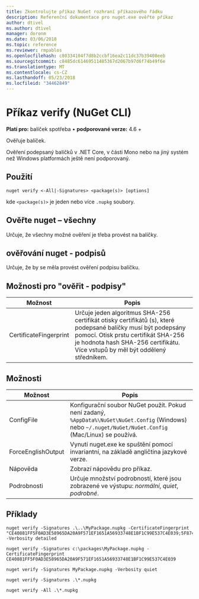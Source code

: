```yaml
---
title: Zkontrolujte příkaz NuGet rozhraní příkazového řádku
description: Referenční dokumentace pro nuget.exe ověřte příkaz
author: dtivel
ms.author: dtivel
manager: doronm
ms.date: 03/06/2018
ms.topic: reference
ms.reviewer: rmpablos
ms.openlocfilehash: c80334104f7d8b2ccbf16ea2c11dc37b39408eeb
ms.sourcegitcommit: c8485dc61469511485367d2067b97d6f74b49f6e
ms.translationtype: MT
ms.contentlocale: cs-CZ
ms.lasthandoff: 05/23/2018
ms.locfileid: "34462849"
---
```

# <a name="verify-command-nuget-cli"></a>Příkaz verify (NuGet CLI)

**Platí pro:** balíček spotřeba &bullet; **podporované verze:** 4.6 +

Ověřuje balíček.

Ověření podepsaný balíčků v .NET Core, v části Mono nebo na jiný systém než Windows platformách ještě není podporovaný.

## <a name="usage"></a>Použití

```cli
nuget verify <-All|-Signatures> <package(s)> [options]
```

kde `<package(s)>` je jeden nebo více `.nupkg` soubory.

## <a name="nuget-verify--all"></a>Ověřte nuget – všechny

Určuje, že všechny možné ověření je třeba provést na balíčky.

## <a name="nuget-verify--signatures"></a>ověřování nuget - podpisů

Určuje, že by se měla provést ověření podpisu balíčku.

## <a name="options-for-verify--signatures"></a>Možnosti pro "ověřit - podpisy"

| Možnost | Popis |
| --- | --- |
| CertificateFingerprint | Určuje jeden algoritmus SHA-256 certifikát otisky certifikátů (s), které podepsané balíčky musí být podepsány pomocí. Otisk prstu certifikát SHA-256 je hodnota hash SHA-256 certifikátu. Více vstupů by měl být oddělený středníkem. |

## <a name="options"></a>Možnosti

| Možnost | Popis |
| --- | --- |
| ConfigFile | Konfigurační soubor NuGet použít. Pokud není zadaný, `%AppData%\NuGet\NuGet.Config` (Windows) nebo `~/.nuget/NuGet/NuGet.Config` (Mac/Linux) se používá.|
| ForceEnglishOutput | Vynutí nuget.exe ke spuštění pomocí invariantní, na základě angličtina jazykové verze. |
| Nápověda | Zobrazí nápovědu pro příkaz. |
| Podrobnosti | Určuje množství podrobností, které jsou zobrazené ve výstupu: *normální*, *quiet*, *podrobné*. |

## <a name="examples"></a>Příklady

```cli
nuget verify -Signatures .\..\MyPackage.nupkg -CertificateFingerprint "CE40881FF5F0AD3E58965DA20A9F571EF1651A56933748E1BF1C99E537C4E039;5F874AAF47BCB268A19357364E7FBB09D6BF9E8A93E1229909AC5CAC865802E2" -Verbosity detailed

nuget verify -Signatures c:\packages\MyPackage.nupkg -CertificateFingerprint CE40881FF5F0AD3E58965DA20A9F571EF1651A56933748E1BF1C99E537C4E039

nuget verify -Signatures MyPackage.nupkg -Verbosity quiet

nuget verify -Signatures .\*.nupkg

nuget verify -All .\*.nupkg

```